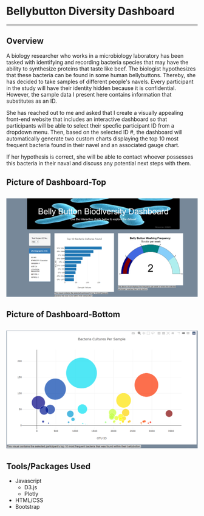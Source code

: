 # Bellybutton Diversity Dashboard
---
## Overview
A biology researcher who works in a microbiology laboratory has been tasked with identifying and recording bacteria species that may have the ability to synthesize proteins that taste like beef. The biologist hypothesizes that these bacteria can be found in some human bellybuttons. Thereby, she has decided to take samples of different people's navels. Every participant in the study will have their identity hidden because it is confidential. However, the sample data I present here contains information that substitutes as an ID. 

She has reached out to me and asked that I create a visually appealing front-end website that includes an interactive dashboard so that participants will be able to select their specfic participant ID from a dropdown menu. Then, based on the selected ID #, the dashboard will automatically generate two custom charts displaying the top 10 most frequent bacteria found in their navel and an associated gauge chart. 

If her hypothesis is correct, she will be able to contact whoever possesses this bacteria in their naval and discuss any potential next steps with them. 

## Picture of Dashboard-Top
![](Images/dashboardtop.png)
---
## Picture of Dashboard-Bottom
![](Images/dashboardbottom.png)
---
## Tools/Packages Used
* Javascript
  - D3.js
  - Plotly
* HTML/CSS
* Bootstrap
